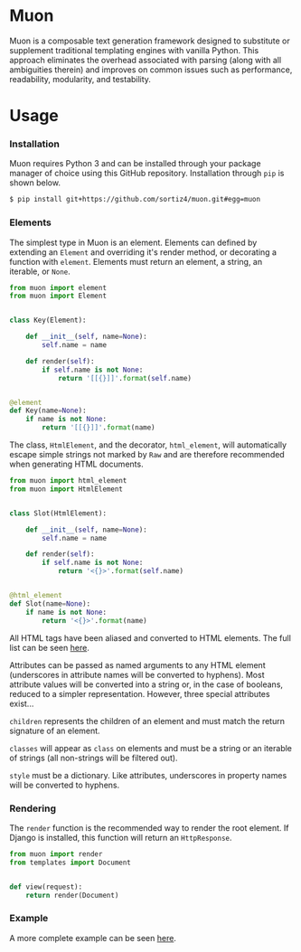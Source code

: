 # Muon
Muon is a composable text generation framework designed to substitute or
supplement traditional templating engines with vanilla Python. This approach
eliminates the overhead associated with parsing (along with all ambiguities
therein) and improves on common issues such as performance, readability,
modularity, and testability.

# Usage

### Installation
Muon requires Python 3 and can be installed through your package manager of
choice using this GitHub repository. Installation through `pip` is shown below.

```sh
$ pip install git+https://github.com/sortiz4/muon.git#egg=muon
```

### Elements
The simplest type in Muon is an element. Elements can defined by extending an
`Element` and overriding it's render method, or decorating a function with
`element`. Elements must return an element, a string, an iterable, or `None`.

```python
from muon import element
from muon import Element


class Key(Element):

    def __init__(self, name=None):
        self.name = name

    def render(self):
        if self.name is not None:
            return '[[{}]]'.format(self.name)


@element
def Key(name=None):
    if name is not None:
        return '[[{}]]'.format(name)
```

The class, `HtmlElement`, and the decorator, `html_element`, will automatically
escape simple strings not marked by `Raw` and are therefore recommended when
generating HTML documents.

```python
from muon import html_element
from muon import HtmlElement


class Slot(HtmlElement):

    def __init__(self, name=None):
        self.name = name

    def render(self):
        if self.name is not None:
            return '<{}>'.format(self.name)


@html_element
def Slot(name=None):
    if name is not None:
        return '<{}>'.format(name)
```

All HTML tags have been aliased and converted to HTML elements. The full list
can be seen [here][1].

Attributes can be passed as named arguments to any HTML element (underscores in
attribute names will be converted to hyphens). Most attribute values will be
converted into a string or, in the case of booleans, reduced to a simpler
representation. However, three special attributes exist...

`children` represents the children of an element and must match the return
signature of an element.

`classes` will appear as `class` on elements and must be a string or an
iterable of strings (all non-strings will be filtered out).

`style` must be a dictionary. Like attributes, underscores in property names
will be converted to hyphens.

### Rendering
The `render` function is the recommended way to render the root element. If
Django is installed, this function will return an `HttpResponse`.

```python
from muon import render
from templates import Document


def view(request):
    return render(Document)
```

### Example
A more complete example can be seen [here][2].

[1]: https://github.com/sortiz4/muon/blob/master/muon/html.py#L38
[2]: https://github.com/sortiz4/muon/blob/master/example.py
